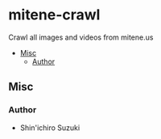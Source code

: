 # mitene-crawl

Crawl all images and videos from mitene.us

- [Misc](#misc)
  - [Author](#author)

## Misc

### Author

- Shin'ichiro Suzuki

